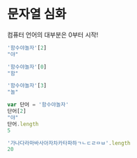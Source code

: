 # 문자열 심화

컴퓨터 언어의 대부분은 0부터 시작!

```javascript
'함수야놀자'[2]
"야"

'함수야놀자'[0]
"함"

'함수야놀자'[3]
"놀"

var 단어 = '함수야놀자'
단어[2]
"야"
단어.length
5

'가나다라마바사아자차카타파하ㄱㄴㄷㄹㅁㅂ'.length
20
```

 

